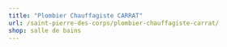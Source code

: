 ```yaml
---
title: "Plombier Chauffagiste CARRAT"
url: /saint-pierre-des-corps/plombier-chauffagiste-carrat/
shop: salle de bains
---
```

